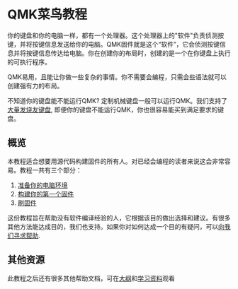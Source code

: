 # QMK菜鸟教程

你的键盘和你的电脑一样，都有一个处理器。这个处理器上的"软件"负责侦测按键，并将按键信息发送给你的电脑。QMK固件就是这个“软件”，它会侦测按键信息并将按键信息传达给电脑。你在创建你的布局时，创建的是一个在你键盘上执行的可执行程序。

QMK易用，且能让你做一些复杂的事情。你不需要会编程，只需会些语法就可以创建强有力的布局。

不知道你的键盘能不能运行QMK? 定制机械键盘一般可以运行QMK。我们支持了[大量发烧友键盘](https://qmk.fm/keyboards/), 即便你的键盘不能运行QMK，你也很容易能买到满足要求的键盘。

## 概览

本教程适合想要用源代码构建固件的所有人。对已经会编程的读者来说这会非常容易。教程一共有三个部分：

1. [准备你的电脑环境](zh-cn/newbs_getting_started.md)
2. [构建你的第一个固件](zh-cn/newbs_building_firmware.md)
3. [刷固件](zh-cn/newbs_flashing.md)


这份教程旨在帮助没有软件编译经验的人，它根据该目的做出选择和建议。有很多其他方法能达成目的，我们也支持。如果你对如何达成一个目的有疑问，可以[向我们寻求帮助](zh-cn/getting_started_getting_help.md).

## 其他资源

此教程之后还有很多其他帮助文档，可在[大纲](zh-cn/syllabus.md)和[学习资料](zh-cn/newbs_learn_more_resources.md)观看
